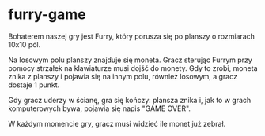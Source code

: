 # furry-game

Bohaterem naszej gry jest Furry, który porusza się po planszy o rozmiarach 10x10 pól.

Na losowym polu planszy znajduje się moneta. Gracz sterując Furrym przy pomocy strzałek na klawiaturze musi dojść do monety. Gdy to zrobi, moneta znika z planszy i pojawia się na innym polu, również losowym, a gracz dostaje 1 punkt.

Gdy gracz uderzy w ścianę, gra się kończy: plansza znika i, jak to w grach komputerowych bywa, pojawia się napis "GAME OVER".

W każdym momencie gry, gracz musi widzieć ile monet już zebrał.
